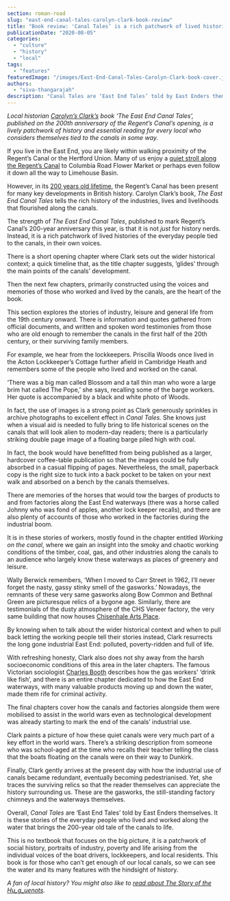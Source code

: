 ```yaml
---
section: roman-road
slug: "east-end-canal-tales-carolyn-clark-book-review"
title: "Book review: 'Canal Tales’ is a rich patchwork of lived histories"
publicationDate: "2020-08-05"
categories: 
  - "culture"
  - "history"
  - "local"
tags: 
  - "features"
featuredImage: "/images/East-End-Canal-Tales-Carolyn-Clark-book-cover.jpg"
authors: 
  - "siva-thangarajah"
description: "Canal Tales are ‘East End Tales’ told by East Enders themselves. It is these stories of the everyday people who lived and worked along the water that brings the 200-year old tale of the canals to life."
---
```


_Local historian_ [_Carolyn’s Clark’s_](https://romanroadlondon.com/carolyn-clark-east-london-historian-interview/) _book ‘The East End Canal Tales’, published on the 200th anniversary of the Regent’s Canal’s opening, is a lively patchwork of history and essential reading for every local who considers themselves tied to the canals in some way._ 

If you live in the East End, you are likely within walking proximity of the Regent’s Canal or the Hertford Union. Many of us enjoy a [quiet stroll along the Regent’s Canal](https://romanroadlondon.com/regents-canal-what-to-see-do-guide/) to Columbia Road Flower Market or perhaps even follow it down all the way to Limehouse Basin.

However, in its [200 years old lifetime](https://romanroadlondon.com/history-regents-canal-200-year-anniversary/), the Regent’s Canal has been present for many key developments in British history. Carolyn Clark’s book, _The East End Canal Tales_ tells the rich history of the industries, lives and livelihoods that flourished along the canals.

The strength of _The East End Canal Tales_, published to mark Regent’s Canal’s 200-year anniversary this year, is that it is not _just_ for history nerds. Instead, it is a rich patchwork of lived histories of the everyday people tied to the canals, in their own voices. 

There is a short opening chapter where Clark sets out the wider historical context; a quick timeline that, as the title chapter suggests, ‘glides’ through the main points of the canals’ development.

Then the next few chapters, primarily constructed using the voices and memories of those who worked and lived by the canals, are the heart of the book. 

This section explores the stories of industry, leisure and general life from the 19th century onward. There is information and quotes gathered from official documents, and written and spoken word testimonies from those who are old enough to remember the canals in the first half of the 20th century, or their surviving family members. 

For example, we hear from the lockkeepers. Priscilla Woods once lived in the Acton Lockkeeper’s Cottage further afield in Cambridge Heath and remembers some of the people who lived and worked on the canal. 

‘There was a big man called Blossom and a tall thin man who wore a large brim hat called The Pope,’ she says, recalling some of the barge workers. Her quote is accompanied by a black and white photo of Woods. 

In fact, the use of images is a strong point as Clark generously sprinkles in archive photographs to excellent effect in _Canal Tales._ She knows just when a visual aid is needed to fully bring to life historical scenes on the canals that will look alien to modern-day readers; there is a particularly striking double page image of a floating barge piled high with coal. 

In fact, the book would have benefitted from being published as a larger, hardcover coffee-table publication so that the images could be fully absorbed in a casual flipping of pages. Nevertheless, the small, paperback copy is the right size to tuck into a back pocket to be taken on your next walk and absorbed on a bench by the canals themselves. 

There are memories of the horses that would tow the barges of products to and from factories along the East End waterways (there was a horse called Johnny who was fond of apples, another lock keeper recalls), and there are also plenty of accounts of those who worked in the factories during the industrial boom. 

It is in these stories of workers, mostly found in the chapter entitled _Working on the canal_, where we gain an insight into the smoky and chaotic working conditions of the timber, coal, gas, and other industries along the canals to an audience who largely know these waterways as places of greenery and leisure. 

Wally Berwick remembers, ‘When I moved to Carr Street in 1962, I’ll never forget the nasty, gassy stinky smell of the gasworks.’ Nowadays, the remnants of these very same gasworks along Bow Common and Bethnal Green are picturesque relics of a bygone age. Similarly, there are testimonials of the dusty atmosphere of the CHS Veneer factory, the very same building that now houses [Chisenhale Arts Place](https://romanroadlondon.com/chisenhale-art-place-bow/). 

By knowing when to talk about the wider historical context and when to pull back letting the working people tell their stories instead, Clark resurrects the long gone industrial East End: polluted, poverty-ridden and full of life. 

With refreshing honesty, Clark also does not shy away from the harsh socioeconomic conditions of this area in the later chapters. The famous Victorian sociologist [Charles Booth](https://romanroadlondon.com/charles-booth-poverty-maps/) describes how the gas workers' ‘drink like fish’, and there is an entire chapter dedicated to how the East End waterways, with many valuable products moving up and down the water, made them rife for criminal activity. 

The final chapters cover how the canals and factories alongside them were mobilised to assist in the world wars even as technological development was already starting to mark the end of the canals’ industrial use. 

Clark paints a picture of how these quiet canals were very much part of a key effort in the world wars. There’s a striking description from someone who was school-aged at the time who recalls their teacher telling the class that the boats floating on the canals were on their way to Dunkirk. 

Finally, Clark gently arrives at the present day with how the industrial use of canals became redundant, eventually becoming pedestrianised. Yet, she traces the surviving relics so that the reader themselves can appreciate the history surrounding us. These are the gasworks, the still-standing factory chimneys and the waterways themselves. 

Overall, _Canal Tales_ are ‘East End Tales’ told by East Enders themselves. It is these stories of the everyday people who lived and worked along the water that brings the 200-year old tale of the canals to life. 

This is no textbook that focuses on the big picture, it is a patchwork of social history, portraits of industry, poverty and life arising from the individual voices of the boat drivers, lockkeepers, and local residents. This book is for those who can’t get enough of our local canals, so we can see the water and its many features with the hindsight of history. 

_A fan of local history? You might also like to_ [_read about The Story of the Hu_g_uenots_](https://romanroadlondon.com/the-story-of-the-huguenots-joyce-hampton-book-review/)_._
